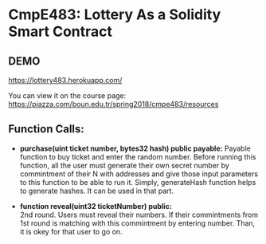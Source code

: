 # CmpE483: Lottery As a Solidity Smart Contract

## DEMO 
https://lottery483.herokuapp.com/


You can view it on the course page: https://piazza.com/boun.edu.tr/spring2018/cmpe483/resources



<h2>Function Calls:</h2>

+ <b>purchase(uint ticket number, bytes32 hash) public payable:</b> 
Payable function to buy ticket and enter the random number. Before running this function, all the user must generate their own secret number by commintment of their N with addresses and give those input parameters to this function to be able to run it. Simply, generateHash function helps to generate hashes. It can be used in that part.
  
+ <b>function reveal(uint32 ticketNumber) public:</b><br>
  2nd round. Users must reveal their numbers. If their commintments from 1st round is matching with this commintment by entering number. Than, it is okey for that user to go on.
  
